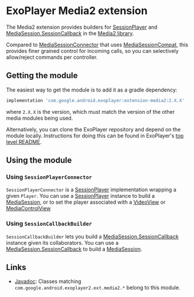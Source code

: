 # ExoPlayer Media2 extension

The Media2 extension provides builders for [SessionPlayer][] and [MediaSession.SessionCallback][] in
the [Media2 library][].

Compared to [MediaSessionConnector][] that uses [MediaSessionCompat][], this provides finer grained
control for incoming calls, so you can selectively allow/reject commands per controller.

## Getting the module

The easiest way to get the module is to add it as a gradle dependency:

```gradle
implementation 'com.google.android.exoplayer:extension-media2:2.X.X'
```

where `2.X.X` is the version, which must match the version of the other media
modules being used.

Alternatively, you can clone the ExoPlayer repository and depend on the module
locally. Instructions for doing this can be found in ExoPlayer's
[top level README][].

[top level README]: https://github.com/google/ExoPlayer/blob/release-v2/README.md

## Using the module

### Using `SessionPlayerConnector`

`SessionPlayerConnector` is a [SessionPlayer][] implementation wrapping a given `Player`.
You can use a [SessionPlayer][] instance to build a [MediaSession][], or to set the player
associated with a [VideoView][] or [MediaControlView][]

### Using `SessionCallbackBuilder`

`SessionCallbackBuilder` lets you build a [MediaSession.SessionCallback][] instance given its
collaborators. You can use a [MediaSession.SessionCallback][] to build a [MediaSession][].

## Links

* [Javadoc][]: Classes matching
  `com.google.android.exoplayer2.ext.media2.*` belong to this module.

[Javadoc]: https://exoplayer.dev/doc/reference/index.html

[SessionPlayer]: https://developer.android.com/reference/androidx/media2/common/SessionPlayer
[MediaSession]: https://developer.android.com/reference/androidx/media2/session/MediaSession
[MediaSession.SessionCallback]: https://developer.android.com/reference/androidx/media2/session/MediaSession.SessionCallback
[Media2 library]: https://developer.android.com/jetpack/androidx/releases/media2
[MediaSessionCompat]: https://developer.android.com/reference/android/support/v4/media/session/MediaSessionCompat
[MediaSessionConnector]: https://exoplayer.dev/doc/reference/com/google/android/exoplayer2/ext/mediasession/MediaSessionConnector.html
[VideoView]: https://developer.android.com/reference/androidx/media2/widget/VideoView
[MediaControlView]: https://developer.android.com/reference/androidx/media2/widget/MediaControlView
